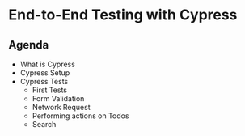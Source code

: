 # End-to-End Testing with Cypress

## Agenda

* What is Cypress
* Cypress Setup
* Cypress Tests
  + First Tests
  + Form Validation
  + Network Request
  + Performing actions on Todos
  + Search

